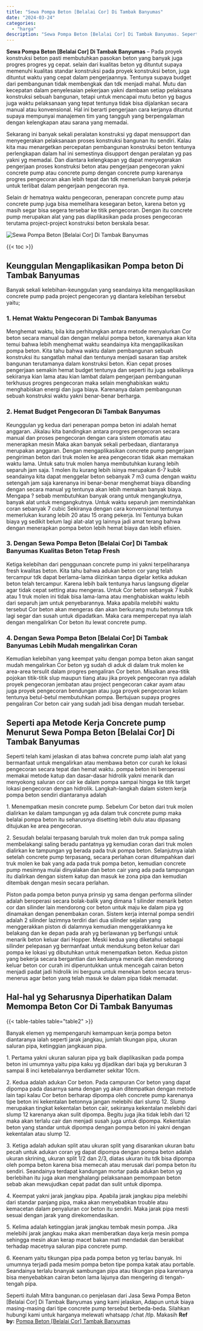 ```yaml
---
title: "Sewa Pompa Beton [Belalai Cor] Di Tambak Banyumas"
date: "2024-03-24"
categories: 
  - "harga"
description: "Sewa Pompa Beton [Belalai Cor] Di Tambak Banyumas. Seperti itulah Mitra bangunan.co penjelasan dari Jasa Sewa Pompa Beton [Belalai Cor] Di Tambak Banyumas..."
---
```


**Sewa Pompa Beton \[Belalai Cor\] Di Tambak Banyumas** – Pada proyek konstruksi beton pasti membutuhkan pasokan beton yang banyak juga progres progres yg cepat. selain dari kualitas beton yg dituntut supaya memenuhi kualitas standar konstruksi pada proyek konstruksi beton, juga dituntut waktu yang cepat dalam pengerjaannya. Tentunya supaya budget dari pembangunan tidak membengkak dan tdk menjadi mahal. Mutu dan kecepatan dalam penyelesaian pekerjaan yakni dambaan setiap pelaksana konstruksi sebuah bangunan, tetapi untuk mencapai mutu beton yg bagus juga waktu pelaksanaan yang tepat tentunya tidak bisa dijalankan secara manual atau konvensional. Hal ini berarti pengerjaan cara kerjanya dituntut supaya mempunyai manajemen tim yang tangguh yang berpengalaman dengan kelengkapan atau sarana yang memadai.

Sekarang ini banyak sekali peralatan konstruksi yg dapat mensupport dan menyegerakan pelaksanaan proses konstruksi bangunan itu sendiri. Kalau kita mau menargetkan percepatan pembangunan konstruksi beton tentunya perlengkapan dalam hal ini semestinya disupport dengan peralatan yg pas yakni yg memadai. Dan diantara kelengkapan yg dapat menyegerakan pengerjaan proses konstruksi beton atau pengerjaan pengecoran yakni concrete pump atau concrete pump dengan concrete pump karenanya progres pengecoran akan lebih tepat dan tdk memerlukan banyak pekerja untuk terlibat dalam pengerjaan pengecoran nya.

Selain dr hematnya waktu pengecoran, penerapan concrete pump atau concrete pump juga bisa memelihara kesegaran beton, karena beton yg masih segar bisa segera tersebar ke titik pengecoran. Dengan itu concrete pump merupakan alat yang pas diaplikasikan pada proses pengecoran terutama project-project konstruksi beton berskala besar.

![Sewa Pompa Beton [Belalai Cor] Di Tambak Banyumas](/images/sewa-concrete-pump-34.png)

{{< toc >}}

## Keunggulan Mengaplikasikan Pompa beton Di Tambak Banyumas

Banyak sekali kelebihan-keunggulan yang seandainya kita mengaplikasikan concrete pump pada project pengecoran yg diantara kelebihan tersebut yaitu;

### 1\. Hemat Waktu Pengecoran Di Tambak Banyumas

Menghemat waktu, bila kita perhitungkan antara metode menyalurkan Cor beton secara manual dan dengan melalui pompa beton, karenanya akan kita temui bahwa lebih menghemat waktu seandainya kita mengaplikasikan pompa beton. Kita tahu bahwa waktu dalam pembangunan sebuah konstruksi itu sangatlah mahal dan tentunya menjadi sasaran tiap arsitek bangunan terutamanya dalam konstruksi beton. Kian cepat proses pengerjaan semakin hemat budget tentunya dan seperti itu juga sebaliknya sekiranya kian lama atau kian lambat dalam pengerjaan pembangunan terkhusus progres pengecoran maka selain menghabiskan waktu menghabiskan energi dan juga biaya. Karenanya dalam pembangunan sebuah konstruksi waktu yakni benar-benar berharga.

### 2\. Hemat Budget Pengecoran Di Tambak Banyumas

Keunggulan yg kedua dari penerapan pompa beton ini adalah hemat anggaran. Jikalau kita bandingkan antara progres pengecoran secara manual dan proses pengecoran dengan cara sistem otomatis atau menerapkan mesin Maka akan banyak sekali perbedaan, diantaranya merupakan anggaran. Dengan mengaplikasikan concrete pump pengerjaan pengiriman beton dari truk molen ke area pengecoran tidak akan memakan waktu lama. Untuk satu truk molen hanya membutuhkan kurang lebih separuh jam saja. 1 molen itu kurang lebih isinya merupakan 6-7 kubik seandainya kita dapat menggelar beton sebanyak 7 m3 cuma dengan waktu setengah jam saja karenanya ini benar-benar menghemat biaya dibanding dengan secara manual yg tentunya akan lebih memakan banyak biaya. Mengapa ? sebab membutuhkan banyak orang untuk mengangkutnya, banyak alat untuk mengangkutnya. Untuk waktu separuh jam memindahkan coran sebanyak 7 cubic Sekiranya dengan cara konvensional tentunya memerlukan kurang lebih 20 atau 15 orang pekerja. Ini Tentunya bukan biaya yg sedikit belum lagi alat-alat yg lainnya jadi amat terang bahwa dengan menerapkan pompa beton lebih hemat biaya dan lebih efisien.

### 3\. Dengan Sewa Pompa Beton \[Belalai Cor\] Di Tambak Banyumas Kualitas Beton Tetap Fresh

Ketiga kelebihan dari penggunaan concrete pump ini yakni terpeliharanya fresh kwalitas beton. Kita tahu bahwa adukan beton cor yang telah tercampur tdk dapat berlama-lama diizinkan tanpa digelar ketika adukan beton telah tercampur. Karena lebih baik tentunya harus langsung digelar agar tidak cepat setting atau mengeras. Untuk Cor beton sebanyak 7 kubik atau 1 truk molen ini tidak bisa lama-lama atau menghabiskan waktu lebih dari separuh jam untuk penyebarannya. Maka apabila melebihi waktu tersebut Cor beton akan mengeras dan akan berkurang mutu betonnya tdk lagi segar dan susah untuk dipadatkan. Maka cara mempercepat nya ialah dengan mengalirkan Cor beton itu lewat concrete pump.

### 4\. Dengan Sewa Pompa Beton \[Belalai Cor\] Di Tambak Banyumas Lebih Mudah mengalirkan Coran

Kemudian kelebihan yang keempat yaitu dengan pompa beton akan sangat mudah mengalirkan Cor beton yg sudah di aduk di dalam truk molen ke area-area tersulit dalam progres pengaliran Cor beton. Misalkan area-titik pojokan titik-titik slup maupun tiang atau jika proyek pengecoran nya adalah proyek pengecoran jembatan atau project pengecoran cakar ayam atau juga proyek pengecoran bendungan atau juga proyek pengecoran kolam tentunya betul-betul membutuhkan pompa. Bertujuan supaya progres pengaliran Cor beton cair yang sudah jadi bisa dengan mudah tersebar.

## Seperti apa Metode Kerja Concrete pump Menurut Sewa Pompa Beton \[Belalai Cor\] Di Tambak Banyumas

Seperti telah kami jelaskan di atas bahwa concrete pump ialah alat yang bermanfaat untuk mengalirkan atau membawa beton cor curah ke lokasi pengecoran secara tepat dan hemat waktu. pompa beton ini beroperasi memakai metode katup dan dasar-dasar hidrolik yakni menarik dan menyokong saluran cor cair ke dalam pompa sampai hingga ke titik target lokasi pengecoran dengan hidrolik. Langkah-langkah dalam sistem kerja pompa beton sendiri diantaranya adalah

1\. Menempatkan mesin concrete pump. Sebelum Cor beton dari truk molen dialirkan ke dalam tampungan yg ada dalam truk concrete pump maka belalai pompa beton itu seharusnya disetting lebih dulu atau dipasang ditujukan ke area pengecoran.

2\. Sesudah belalai terpasang barulah truk molen dan truk pompa saling membelakangi saling beradu pantatnya yg kemudian coran dari truk molen dialirkan ke tampungan yg berada pada truk pompa beton. Selanjutnya ialah setelah concrete pump terpasang, secara perlahan coran ditumpahkan dari truk molen ke bak yang ada pada truk pompa beton, kemudian concrete pump mesinnya mulai dinyalakan dan beton cair yang ada pada tampungan itu dialirkan dengan sistem katup dan masuk ke zona pipa dan kemudian ditembak dengan mesin secara perlahan.

Piston pada pompa beton punya prinsip yg sama dengan performa silinder adalah beroperasi secara bolak-balik yang dimana 1 silinder menarik beton cor dan silinder lain mendorong cor beton untuk maju ke dalam pipa yg dinamakan dengan penembakan coran. Sistem kerja internal pompa sendiri adalah 2 silinder lazimnya terdiri dari dua silinder sejalan yang menggerakkan piston di dalamnya kemudian menggerakkannya ke belakang dan ke depan pada arah yg berlawanan yg berfungsi untuk menarik beton keluar dari Hopper. Meski kedua yang diketahui sebagai silinder pelepasan yg bermanfaat untuk mendukung beton keluar dari pompa ke lokasi yg dibutuhkan untuk menempatkan beton. Kedua piston yang bekerja secara bergantian dan keduanya menarik dan mendorong keluar beton cor curah ini diperuntukkan untuk mencegah cairan beton menjadi padat jadi hidrolik ini berguna untuk menekan beton secara terus-menerus agar beton yang telah masuk ke dalam pipa tidak memadat.

## Hal-hal yg Seharusnya Diperhatikan Dalam Memompa Beton Cor Di Tambak Banyumas

{{< table-tables table="table2" >}}

Banyak elemen yg mempengaruhi kemampuan kerja pompa beton diantaranya ialah seperti jarak jangkau, jumlah tikungan pipa, ukuran saluran pipa, ketinggian jangkauan pipa.

1\. Pertama yakni ukuran saluran pipa yg baik diaplikasikan pada pompa beton ini umumnya yaitu pipa kaku yg dijadikan dari baja yg berukuran 3 sampai 8 inci ketebalannya berdiameter sekitar 10cm.

2\. Kedua adalah adukan Cor beton. Pada campuran Cor beton yang dapat dipompa pada dasarnya sama dengan yg akan ditempatkan dengan metode lain tapi kalau Cor beton berharap dipompa oleh concrete pump karenanya tipe beton ini kekentalan betonnya jangan melebihi dari slump 12. Slump merupakan tingkat kekentalan beton cair, sekiranya kekentalan melebihi dari slump 12 karenanya akan sulit dipompa. Begitu juga jika tidak lebih dari 12 maka akan terlalu cair dan menjadi susah juga untuk dipompa. Kekentalan beton yang standar untuk dipompa dengan pompa beton ini yakni dengan kekentalan atau slump 12.

3\. Ketiga adalah adukan split atau ukuran split yang disarankan ukuran batu pecah untuk adukan coran yg dapat dipompa dengan pompa beton adalah ukuran skrining, ukuran split 1/2 dan 2/3, diatas ukuran itu tdk bisa dipompa oleh pompa beton karena bisa memecah atau merusak dari pompa beton itu sendiri. Seandainya terdapat kandungan mortar pada adukan beton yg berlebihan itu juga akan menghalangi pelaksanaan pemompaan beton sebab akan mewujudkan cepat padat dan sulit untuk dipompa.

4\. Keempat yakni jarak jangkau pipa. Apabila jarak jangkau pipa melebihi dari standar panjang pipa, maka akan menyebabkan trouble atau kemacetan dalam penyaluran cor beton itu sendiri. Maka jarak pipa mesti sesuai dengan jarak yang direkomendasikan.

5\. Kelima adalah ketinggian jarak jangkau tembak mesin pompa. Jika melebihi jarak jangkau maka akan memberatkan daya kerja mesin pompa sehingga mesin akan kerap macet bakan mati mendadak dan berakibat terhadap macetnya saluran pipa concrete pump.

6\. Keenam yaitu tikungan pipa pada pompa beton yg terlau banyak. Ini umumnya terjadi pada mesim pompa beton tipe pompa katak atau portable. Seandainya terlalu bnanyak sambungan pipa atau tikungan pipa karenanya bisa menyebabkan cairan beton lama lajunya dan mengering di tengah-tengah pipa.

Seperti itulah Mitra bangunan.co penjelasan dari Jasa Sewa Pompa Beton \[Belalai Cor\] Di Tambak Banyumas yang kami jelaskan, Adapun untuk biaya masing-masing dari tipe concrete pump tersebut berbeda-beda. Silahkan hubungi kami untuk harganya melewati whatsapp /chat /tlp. Makasih
**Ref by:** [Pompa Beton [Belalai Cor] Tambak Banyumas](https://id.wikipedia.org/wiki/Pompa)
